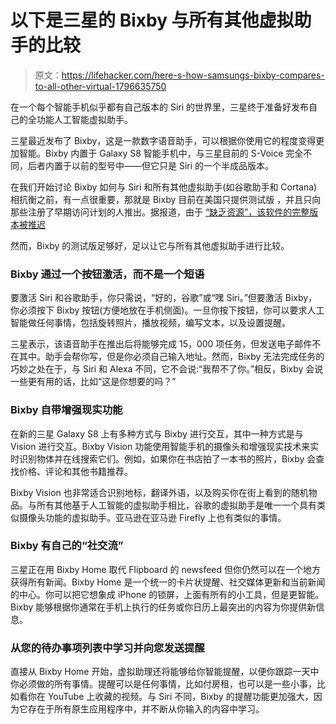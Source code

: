 # 以下是三星的 Bixby 与所有其他虚拟助手的比较

> 原文：<https://lifehacker.com/here-s-how-samsungs-bixby-compares-to-all-other-virtual-1796635750>

在一个每个智能手机似乎都有自己版本的 Siri 的世界里，三星终于准备好发布自己的全功能人工智能虚拟助手。



三星最近发布了 Bixby，这是一款数字语音助手，可以根据你使用它的程度变得更加智能。Bixby 内置于 Galaxy S8 智能手机中，与三星目前的 S-Voice 完全不同，后者内置于以前的型号中——但它只是 Siri 的一个半成品版本。

在我们开始讨论 Bixby 如何与 Siri 和所有其他虚拟助手(如谷歌助手和 Cortana)相抗衡之前，有一点很重要，那就是 Bixby 目前在美国只提供测试版 ，并且只向那些注册了早期访问计划的人推出。据报道，由于 [“缺乏资源”，该软件的完整版本被推迟](http://www.techradar.com/news/this-may-be-why-the-samsung-galaxy-s8s-bixby-voice-assistant-is-delayed)

然而，Bixby 的测试版足够好，足以让它与所有其他虚拟助手进行比较。

### Bixby 通过一个按钮激活，而不是一个短语

要激活 Siri 和谷歌助手，你只需说，“好的，谷歌”或“嘿 Siri。”但要激活 Bixby，你必须按下 Bixby 按钮(方便地放在手机侧面)。一旦你按下按钮，你可以要求人工智能做任何事情，包括旋转照片，播放视频，编写文本，以及设置提醒。

三星表示，该语音助手在推出后将能够完成 15，000 项任务，但发送电子邮件不在其中。助手会帮你写，但是你必须自己输入地址。然而，Bixby 无法完成任务的巧妙之处在于，与 Siri 和 Alexa 不同，它不会说:“我帮不了你。”相反，Bixby 会说一些更有用的话，比如“这是你想要的吗？”

### **Bixby 自带增强现实功能**

在新的三星 Galaxy S8 上有多种方式与 Bixby 进行交互，其中一种方式是与 Vision 进行交互。Bixby Vision 功能使用智能手机的摄像头和增强现实技术来实时识别物体并在线搜索它们。例如，如果你在书店拍了一本书的照片，Bixby 会查找价格、评论和其他书籍推荐。

Bixby Vision 也非常适合识别地标，翻译外语，以及购买你在街上看到的随机物品。与所有其他基于人工智能的虚拟助手相比，谷歌的虚拟助手是唯一一个具有类似摄像头功能的虚拟助手。亚马逊在亚马逊 Firefly 上也有类似的事情。

### **Bixby 有自己的“社交流”**

三星正在用 Bixby Home 取代 Flipboard 的 newsfeed 但你仍然可以在一个地方获得所有新闻。Bixby Home 是一个统一的卡片状提醒、社交媒体更新和当前新闻的中心。你可以把它想象成 iPhone 的锁屏，上面有所有的小工具，但是更智能。Bixby 能够根据你通常在手机上执行的任务或你日历上最突出的内容为你提供新信息。

### **从您的待办事项列表中学习并向您发送提醒**

直接从 Bixby Home 开始，虚拟助理还将能够给你智能提醒，以便你跟踪一天中你必须做的所有事情。提醒可以是任何事情，比如付房租，也可以是一些小事，比如看你在 YouTube 上收藏的视频。与 Siri 不同，Bixby 的提醒功能更加强大，因为它存在于所有原生应用程序中，并不断从你输入的内容中学习。